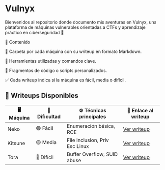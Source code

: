 # Vulnyx
Bienvenidos al repositorio donde documento mis aventuras en Vulnyx, una plataforma de máquinas vulnerables orientadas a CTFs y aprendizaje práctico en ciberseguridad 🔐

🧰 Contenido

📂 Carpeta por cada máquina con su writeup en formato Markdown.

🧪 Herramientas utilizadas y comandos clave.

🐚 Fragmentos de código o scripts personalizados.

✅ Cada writeup indica si la máquina es fácil, media o difícil.

## 📜 Writeups Disponibles

| 🖥️ Máquina     | 🎯 Dificultad | ⚙️ Técnicas principales         | 📎 Enlace al writeup          |
|----------------|---------------|--------------------------------|-------------------------------|
| Neko           | 🟢 Fácil      | Enumeración básica, RCE        | [Ver writeup](./Neko/README.md) |
| Kitsune        | 🟡 Media      | File Inclusion, Priv Esc Linux | [Ver writeup](./Kitsune/README.md) |
| Tora           | 🔴 Difícil    | Buffer Overflow, SUID abuse    | [Ver writeup](./Tora/README.md) |

